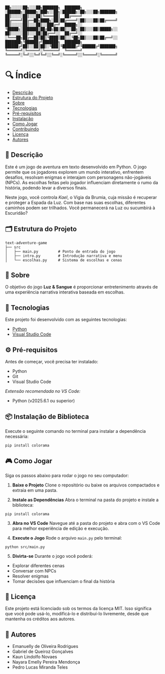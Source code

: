 ```
██╗░░░░░██╗░░░██╗███████╗  ███████╗  ░██████╗░█████╗░███╗░░██╗░██████╗░██╗░░░██╗███████╗
██║░░░░░██║░░░██║╚════██║  ██╔════╝  ██╔════╝██╔══██╗████╗░██║██╔════╝░██║░░░██║██╔════╝
██║░░░░░██║░░░██║░░███╔═╝  █████╗░░  ╚█████╗░███████║██╔██╗██║██║░░██╗░██║░░░██║█████╗░░
██║░░░░░██║░░░██║██╔══╝░░  ██╔══╝░░  ░╚═══██╗██╔══██║██║╚████║██║░░╚██╗██║░░░██║██╔══╝░░
███████╗╚██████╔╝███████╗  ███████╗  ██████╔╝██║░░██║██║░╚███║╚██████╔╝╚██████╔╝███████╗
╚══════╝░╚═════╝░╚══════╝  ╚══════╝  ╚═════╝░╚═╝░░╚═╝╚═╝░░╚══╝░╚═════╝░░╚═════╝░╚══════╝
```

# 🔍 Índice

* [Descrição](#descrição)
* [Estrutura do Projeto](#estrutura-do-projeto)
* [Sobre](#sobre)
* [Tecnologias](#tecnologias)
* [Pré-requisitos](#pré-requisitos)
* [Instalação](#instalação)
* [Como Jogar](#como-jogar)
* [Contribuindo](#contribuindo)
* [Licença](#licença)
* [Autores](#autores)

## 📄 Descrição

Este é um jogo de aventura em texto desenvolvido em Python. O jogo permite que os jogadores explorem um mundo interativo, enfrentem desafios, resolvam enigmas e interajam com personagens não-jogáveis (NPCs). As escolhas feitas pelo jogador influenciam diretamente o rumo da história, podendo levar a diversos finais.

Neste jogo, você controla *Kael*, o Vigia da Brumia, cuja missão é recuperar e proteger a Espada da Luz. Com base nas suas escolhas, diferentes caminhos podem ser trilhados. Você permanecerá na Luz ou sucumbirá à Escuridão?

## 🗂️ Estrutura do Projeto

```
text-adventure-game
├── src
│   ├── main.py         # Ponto de entrada do jogo
│   ├── intro.py        # Introdução narrativa e menu
│   └── escolhas.py     # Sistema de escolhas e cenas
```

## 📌 Sobre

O objetivo do jogo **Luz & Sangue** é proporcionar entretenimento através de uma experiência narrativa interativa baseada em escolhas.

## 🚀 Tecnologias

Este projeto foi desenvolvido com as seguintes tecnologias:

* [Python](https://www.python.org)
* [Visual Studio Code](https://code.visualstudio.com/)

## ⚙️ Pré-requisitos

Antes de começar, você precisa ter instalado:

* Python
* Git
* Visual Studio Code

*Extensão recomendada no VS Code:*

* Python (v2025.6.1 ou superior)

## 📦 Instalação de Biblioteca

Execute o seguinte comando no terminal para instalar a dependência necessária:

```
pip install colorama
```

## 🎮 Como Jogar

Siga os passos abaixo para rodar o jogo no seu computador:

1. **Baixe o Projeto**
   Clone o repositório ou baixe os arquivos compactados e extraia em uma pasta.

2. **Instale as Dependências**
   Abra o terminal na pasta do projeto e instale a biblioteca:

```
pip install colorama
```

3. **Abra no VS Code**
   Navegue até a pasta do projeto e abra com o VS Code para melhor experiência de edição e execução.

4. **Execute o Jogo**
   Rode o arquivo `main.py` pelo terminal:

```
python src/main.py
```

5. **Divirta-se**
   Durante o jogo você poderá:

* Explorar diferentes cenas
* Conversar com NPCs
* Resolver enigmas
* Tomar decisões que influenciam o final da história

## 📜 Licença

Este projeto está licenciado sob os termos da licença MIT. Isso significa que você pode usá-lo, modificá-lo e distribuí-lo livremente, desde que mantenha os créditos aos autores.

## 👤 Autores

* Emanuelly de Oliveira Rodrigues
* Gabriel de Queiroz Gonçalves
* Kaun Lindolfo Novaes
* Nayara Emelly Pereira Mendonça
* Pedro Lucas Miranda Teles
